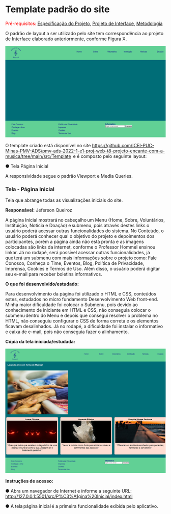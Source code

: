 # Template padrão do site

<span style="color:red">Pré-requisitos: <a href="2-Especificação do Projeto.md"> Especificação do Projeto</a></span>, <a href="3-Projeto de Interface.md"> Projeto de Interface</a>, <a href="4-Metodologia.md"> Metodologia</a>

O padrão de layout a ser utilizado pelo site tem correspondência ao projeto de Interface elaborado anteriormente, conforme Figura X.

<img src="img/template.png">

O template criado está disponível no site https://github.com/ICEI-PUC-Minas-PMV-ADS/pmv-ads-2022-1-e1-proj-web-t8-projeto-encante-com-a-musica/tree/main/src/Template  e é composto pelo seguinte layout: 

● Tela Página Inicial  

A responsividade segue o padrão Viewport e Media Queries.
### Tela - Página Inicial

Tela que abrange todas as visualizações iniciais do site.  

**Responsável:**  Jeferson Queiroz 

A página Inicial mostrará no cabeçalho um Menu (Home, Sobre, Voluntários, Instituição, Notícia e Doação) e submenu, pois através destes links o usuário poderá acessar outras funcionalidades do sistema. No Conteúdo, o usuário poderá conhecer qual o objetivo do projeto e depoimentos dos participantes, porém a página ainda não está pronta e as imagens colocadas são links da internet, conforme o Professor Hommel ensinou linkar. Já no rodapé, será possível acessar outras funcionalidades, já que terá um submenu com mais informações sobre o projeto como: Fale Conosco, Conheça o Time, Eventos, Blog, Política de Privacidade, Imprensa, Cookies e Termos de Uso. Além disso, o usuário poderá digitar seu e-mail para receber boletins informativos.   

**O que foi desenvolvido/estudado:**

Para desenvolvimento da página foi utilizado o HTML e CSS, conteúdos estes, estudados no micro fundamento Desenvolvimento Web front-end.  
Minha maior dificuldade foi colocar o Submenu, pois devido ao conhecimento de iniciante em HTML e CSS, não conseguia colocar o submenu dentro do Menu e depois que consegui resolver o problema no HTML, não conseguiu configurar o CSS de forma correta e os elementos ficavam desalinhados. Já no rodapé, a dificuldade foi instalar o informativo e caixa de e-mail, pois não conseguia fazer o alinhamento.

**Cópia da tela iniciada/estudada:**    

<img src="img/paginainicial.png">

**Instruções de acesso:**    

● Abra um navegador de Internet e informe a seguinte URL: http://127.0.0.1:5501/src/P%C3%A1gina%20Inicial/index.html    

● A tela página inicial é a primeira funcionalidade exibida pelo aplicativo.  

